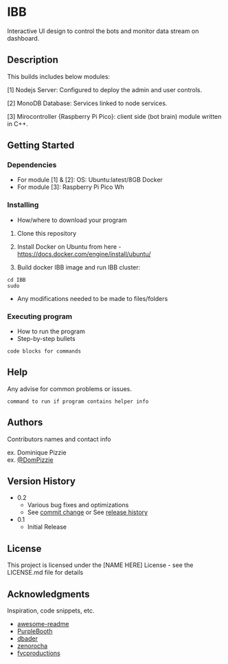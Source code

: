 # IBB

Interactive UI design to control the bots and monitor data stream on dashboard.

## Description

This builds includes below modules:

[1] Nodejs Server: Configured to deploy the admin and user controls.

[2] MonoDB Database: Services linked to node services.

[3] Mirocontroller {Raspberry Pi Pico}: client side (bot brain) module written in C++.


## Getting Started

### Dependencies

* For module [1] & [2]:
  OS: Ubuntu:latest/8GB
  Docker
* For module [3]:
  Raspberry Pi Pico Wh


### Installing

* How/where to download your program
1. Clone this repository

2. Install Docker on Ubuntu from here - https://docs.docker.com/engine/install/ubuntu/
   
3. Build docker IBB image and run IBB cluster:
```
cd IBB
sudo 

```
* Any modifications needed to be made to files/folders

### Executing program

* How to run the program
* Step-by-step bullets
```
code blocks for commands
```

## Help

Any advise for common problems or issues.
```
command to run if program contains helper info
```

## Authors

Contributors names and contact info

ex. Dominique Pizzie  
ex. [@DomPizzie](https://twitter.com/dompizzie)

## Version History

* 0.2
    * Various bug fixes and optimizations
    * See [commit change]() or See [release history]()
* 0.1
    * Initial Release

## License

This project is licensed under the [NAME HERE] License - see the LICENSE.md file for details

## Acknowledgments

Inspiration, code snippets, etc.
* [awesome-readme](https://github.com/matiassingers/awesome-readme)
* [PurpleBooth](https://gist.github.com/PurpleBooth/109311bb0361f32d87a2)
* [dbader](https://github.com/dbader/readme-template)
* [zenorocha](https://gist.github.com/zenorocha/4526327)
* [fvcproductions](https://gist.github.com/fvcproductions/1bfc2d4aecb01a834b46)
